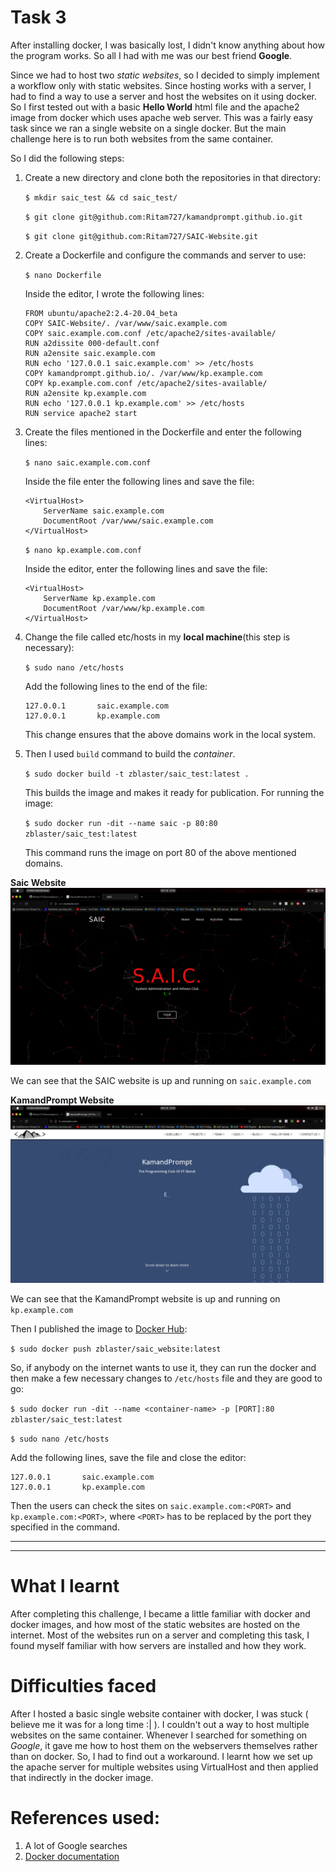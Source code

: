 # Task 3
After installing docker, I was basically lost, I didn't know anything about how the program works. So all I had with me was our best friend **Google**.

Since we had to host two *static websites*, so I decided to simply implement a workflow only with static websites. Since hosting works with a server, I had to find a way to use a server and host the websites on it using docker. So I first tested out with a basic **Hello World** html file and the apache2 image from docker which uses apache web server. This was a fairly easy task since we ran a single website on a single docker. But the main challenge here is to run both websites  from the same container.

So I did the following steps:
1. Create a new directory and clone both the repositories in that directory:

    `$ mkdir saic_test && cd saic_test/`

    `$ git clone git@github.com:Ritam727/kamandprompt.github.io.git`

    `$ git clone git@github.com:Ritam727/SAIC-Website.git`
2. Create a Dockerfile and configure the commands and server to use:

    `$ nano Dockerfile`

    Inside the editor, I wrote the following lines:

    ```
    FROM ubuntu/apache2:2.4-20.04_beta
    COPY SAIC-Website/. /var/www/saic.example.com
    COPY saic.example.com.conf /etc/apache2/sites-available/
    RUN a2dissite 000-default.conf
    RUN a2ensite saic.example.com
    RUN echo '127.0.0.1 saic.example.com' >> /etc/hosts
    COPY kamandprompt.github.io/. /var/www/kp.example.com
    COPY kp.example.com.conf /etc/apache2/sites-available/
    RUN a2ensite kp.example.com
    RUN echo '127.0.0.1 kp.example.com' >> /etc/hosts
    RUN service apache2 start
    ```
3. Create the files mentioned in the Dockerfile and enter the following lines:

    `$ nano saic.example.com.conf`

    Inside the file enter the following lines and save the file:
    
    ```
    <VirtualHost>
        ServerName saic.example.com
        DocumentRoot /var/www/saic.example.com
    </VirtualHost>
    ```

    `$ nano kp.example.com.conf`

    Inside the editor, enter the following lines and save the file:

    ```
    <VirtualHost>
        ServerName kp.example.com
        DocumentRoot /var/www/kp.example.com
    </VirtualHost>
    ```
4. Change the file called etc/hosts in my **local machine**(this step is necessary):

    `$ sudo nano /etc/hosts`

    Add the following lines to the end of the file:

    ```
    127.0.0.1       saic.example.com
    127.0.0.1       kp.example.com
    ```

    This change ensures that the above domains work in the local system.
5. Then I used `build` command to build the *container*.
    
    `$ sudo docker build -t zblaster/saic_test:latest .`

    This builds the image and makes it ready for publication. For running the image:

    `$ sudo docker run -dit --name saic -p 80:80 zblaster/saic_test:latest`

    This command runs the image on port 80 of the above mentioned domains.

**Saic Website**
![Saic Image](/images/task3_saic.png)

We can see that the SAIC website is up and running on `saic.example.com`

**KamandPrompt Website**
![KamandPrompt Image](/images/task3_kp.png)

We can see that the KamandPrompt website is up and running on `kp.example.com`

Then I published the image to [Docker Hub](https://hub.docker.com):

`$ sudo docker push zblaster/saic_website:latest`

So, if anybody on the internet wants to use it, they can run the docker and then make a few necessary changes to `/etc/hosts` file and they are good to go:

`$ sudo docker run -dit --name <container-name> -p [PORT]:80 zblaster/saic_test:latest`

`$ sudo nano /etc/hosts`

Add the following lines, save the file and close the editor:

```
127.0.0.1       saic.example.com
127.0.0.1       kp.example.com
```

Then the users can check the sites on `saic.example.com:<PORT>` and `kp.example.com:<PORT>`, where `<PORT>` has to be replaced by the port they specified in the command.


---
---


# What I learnt
After completing this challenge, I became a little familiar with docker and docker images, and how most of the static websites are hosted on the internet. Most of the websites run on a server and completing this task, I found myself familiar with how servers are installed and how they work.

# Difficulties faced
After I hosted a basic single website container with docker, I was stuck ( believe me it was for a long time :| ). I couldn't out a way to host multiple websites on the same container. Whenever I searched for something on *Google*, it gave me how to host them on the webservers themselves rather than on docker. So, I had to find out a workaround. I learnt how we set up the apache server for multiple websites using VirtualHost and then applied that indirectly in the docker image.

# References used:
1. A lot of Google searches
2. [Docker documentation](https://docs.docker.com)
